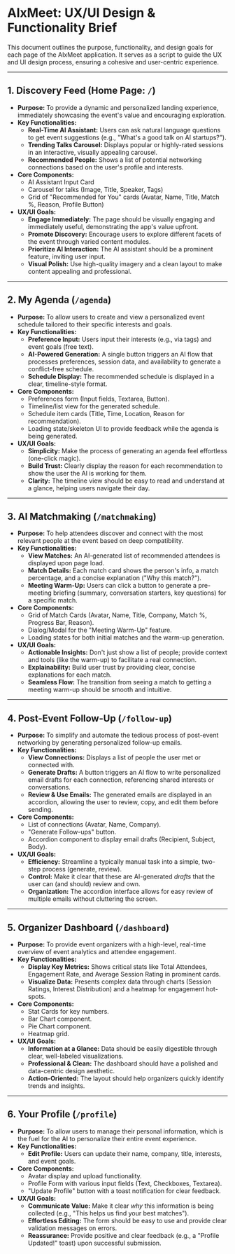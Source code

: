 # AIxMeet: UX/UI Design & Functionality Brief

This document outlines the purpose, functionality, and design goals for each page of the AIxMeet application. It serves as a script to guide the UX and UI design process, ensuring a cohesive and user-centric experience.

---

## 1. Discovery Feed (Home Page: `/`)

*   **Purpose:** To provide a dynamic and personalized landing experience, immediately showcasing the event's value and encouraging exploration.
*   **Key Functionalities:**
    *   **Real-Time AI Assistant:** Users can ask natural language questions to get event suggestions (e.g., "What's a good talk on AI startups?").
    *   **Trending Talks Carousel:** Displays popular or highly-rated sessions in an interactive, visually appealing carousel.
    *   **Recommended People:** Shows a list of potential networking connections based on the user's profile and interests.
*   **Core Components:**
    *   AI Assistant Input Card
    *   Carousel for talks (Image, Title, Speaker, Tags)
    *   Grid of "Recommended for You" cards (Avatar, Name, Title, Match %, Reason, Profile Button)
*   **UX/UI Goals:**
    *   **Engage Immediately:** The page should be visually engaging and immediately useful, demonstrating the app's value upfront.
    *   **Promote Discovery:** Encourage users to explore different facets of the event through varied content modules.
    *   **Prioritize AI Interaction:** The AI assistant should be a prominent feature, inviting user input.
    *   **Visual Polish:** Use high-quality imagery and a clean layout to make content appealing and professional.

---

## 2. My Agenda (`/agenda`)

*   **Purpose:** To allow users to create and view a personalized event schedule tailored to their specific interests and goals.
*   **Key Functionalities:**
    *   **Preference Input:** Users input their interests (e.g., via tags) and event goals (free text).
    *   **AI-Powered Generation:** A single button triggers an AI flow that processes preferences, session data, and availability to generate a conflict-free schedule.
    *   **Schedule Display:** The recommended schedule is displayed in a clear, timeline-style format.
*   **Core Components:**
    *   Preferences form (Input fields, Textarea, Button).
    *   Timeline/list view for the generated schedule.
    *   Schedule item cards (Title, Time, Location, Reason for recommendation).
    *   Loading state/skeleton UI to provide feedback while the agenda is being generated.
*   **UX/UI Goals:**
    *   **Simplicity:** Make the process of generating an agenda feel effortless (one-click magic).
    *   **Build Trust:** Clearly display the reason for each recommendation to show the user the AI is working for them.
    *   **Clarity:** The timeline view should be easy to read and understand at a glance, helping users navigate their day.

---

## 3. AI Matchmaking (`/matchmaking`)

*   **Purpose:** To help attendees discover and connect with the most relevant people at the event based on deep compatibility.
*   **Key Functionalities:**
    *   **View Matches:** An AI-generated list of recommended attendees is displayed upon page load.
    *   **Match Details:** Each match card shows the person's info, a match percentage, and a concise explanation ("Why this match?").
    *   **Meeting Warm-Up:** Users can click a button to generate a pre-meeting briefing (summary, conversation starters, key questions) for a specific match.
*   **Core Components:**
    *   Grid of Match Cards (Avatar, Name, Title, Company, Match %, Progress Bar, Reason).
    *   Dialog/Modal for the "Meeting Warm-Up" feature.
    *   Loading states for both initial matches and the warm-up generation.
*   **UX/UI Goals:**
    *   **Actionable Insights:** Don't just show a list of people; provide context and tools (like the warm-up) to facilitate a real connection.
    *   **Explainability:** Build user trust by providing clear, concise explanations for each match.
    *   **Seamless Flow:** The transition from seeing a match to getting a meeting warm-up should be smooth and intuitive.

---

## 4. Post-Event Follow-Up (`/follow-up`)

*   **Purpose:** To simplify and automate the tedious process of post-event networking by generating personalized follow-up emails.
*   **Key Functionalities:**
    *   **View Connections:** Displays a list of people the user met or connected with.
    *   **Generate Drafts:** A button triggers an AI flow to write personalized email drafts for each connection, referencing shared interests or conversations.
    *   **Review & Use Emails:** The generated emails are displayed in an accordion, allowing the user to review, copy, and edit them before sending.
*   **Core Components:**
    *   List of connections (Avatar, Name, Company).
    *   "Generate Follow-ups" button.
    *   Accordion component to display email drafts (Recipient, Subject, Body).
*   **UX/UI Goals:**
    *   **Efficiency:** Streamline a typically manual task into a simple, two-step process (generate, review).
    *   **Control:** Make it clear that these are AI-generated *drafts* that the user can (and should) review and own.
    *   **Organization:** The accordion interface allows for easy review of multiple emails without cluttering the screen.

---

## 5. Organizer Dashboard (`/dashboard`)

*   **Purpose:** To provide event organizers with a high-level, real-time overview of event analytics and attendee engagement.
*   **Key Functionalities:**
    *   **Display Key Metrics:** Shows critical stats like Total Attendees, Engagement Rate, and Average Session Rating in prominent cards.
    *   **Visualize Data:** Presents complex data through charts (Session Ratings, Interest Distribution) and a heatmap for engagement hot-spots.
*   **Core Components:**
    *   Stat Cards for key numbers.
    *   Bar Chart component.
    *   Pie Chart component.
    *   Heatmap grid.
*   **UX/UI Goals:**
    *   **Information at a Glance:** Data should be easily digestible through clear, well-labeled visualizations.
    *   **Professional & Clean:** The dashboard should have a polished and data-centric design aesthetic.
    *   **Action-Oriented:** The layout should help organizers quickly identify trends and insights.

---

## 6. Your Profile (`/profile`)

*   **Purpose:** To allow users to manage their personal information, which is the fuel for the AI to personalize their entire event experience.
*   **Key Functionalities:**
    *   **Edit Profile:** Users can update their name, company, title, interests, and event goals.
*   **Core Components:**
    *   Avatar display and upload functionality.
    *   Profile Form with various input fields (Text, Checkboxes, Textarea).
    *   "Update Profile" button with a toast notification for clear feedback.
*   **UX/UI Goals:**
    *   **Communicate Value:** Make it clear *why* this information is being collected (e.g., "This helps us find your best matches").
    *   **Effortless Editing:** The form should be easy to use and provide clear validation messages on errors.
    *   **Reassurance:** Provide positive and clear feedback (e.g., a "Profile Updated!" toast) upon successful submission.
